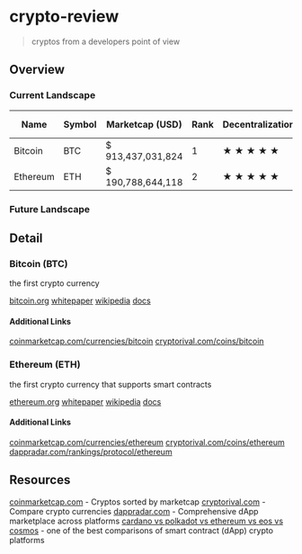 # crypto-review

> cryptos from a developers point of view

## Overview

### Current Landscape

| Name     | Symbol | Marketcap (USD)   | Rank | Decentralization | Scalabilty | Consensus Algorithm | Developer Community | Turing Complete | Smart Assets | Smart Contracts | dApps | Virtual Machine | Contract Language |
| -------- | ------ | ----------------- | ---- | ---------------- | ---------- | ------------------- | ------------------- | --------------- | ------------ | --------------- | ----- | --------------- | ----------------- |
| Bitcoin  | BTC    | $ 913,437,031,824 |    1 | ★ ★ ★ ★ ★        | ★ ★ ★ ★ -  | PoW                 | ★ ★ ★ ★ ★           | No              | No           | No              | N/A   | N/A             | N/A               |
| Ethereum | ETH    | $ 190,788,644,118 |    2 | ★ ★ ★ ★ ★        | ★ ★ - - -  | PoW                 | ★ ★ ★ ★ ★           | No              | Yes          | Yes             | 2190  | EVM             | Solidity          |

### Future Landscape


## Detail

### Bitcoin (BTC)

the first crypto currency

[bitcoin.org](https://bitcoin.org)
[whitepaper](https://bitcoin.org/bitcoin.pdf)
[wikipedia](https://en.wikipedia.org/wiki/Bitcoin)
[docs](https://developer.bitcoin.org)

#### Additional Links

[coinmarketcap.com/currencies/bitcoin](https://coinmarketcap.com/currencies/bitcoin)
[cryptorival.com/coins/bitcoin](https://cryptorival.com/coins/bitcoin)

### Ethereum (ETH)

the first crypto currency that supports smart contracts

[ethereum.org](https://ethereum.org)
[whitepaper](https://ethereum.org/en/whitepaper)
[wikipedia](https://en.wikipedia.org/wiki/Ethereum)
[docs](https://ethereum.org/en/developers)

#### Additional Links

[coinmarketcap.com/currencies/ethereum](https://coinmarketcap.com/currencies/ethereum)
[cryptorival.com/coins/ethereum](https://cryptorival.com/coins/ethereum)
[dappradar.com/rankings/protocol/ethereum](https://dappradar.com/rankings/protocol/ethereum)

## Resources

[coinmarketcap.com](https://coinmarketcap.com) - Cryptos sorted by marketcap
[cryptorival.com](https://cryptorival.com) - Compare crypto currencies
[dappradar.com](https://dappradar.com) - Comprehensive dApp marketplace across platforms
[cardano vs polkadot vs ethereum vs eos vs cosmos](https://www.reddit.com/r/eos/comments/lemel2/cardano_vs_polkadot_vs_ethereum_vs_eos_vs_cosmos) - one of the best comparisons of smart contract (dApp) crypto platforms
